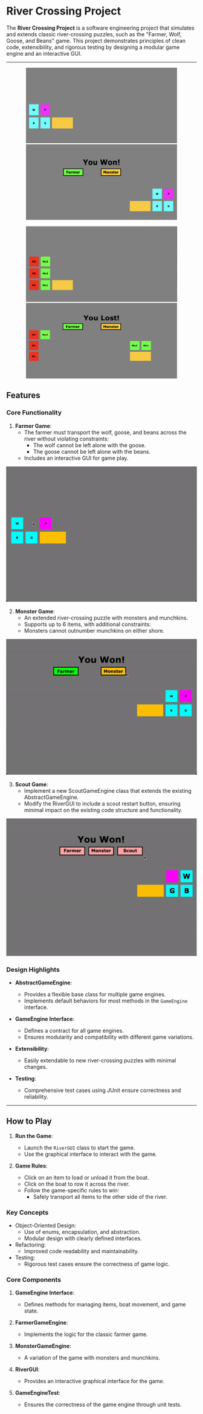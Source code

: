 # River Crossing Project

The **River Crossing Project** is a software engineering project that simulates and extends classic river-crossing puzzles, such as the "Farmer, Wolf, Goose, and Beans" game. This project demonstrates principles of clean code, extensibility, and rigorous testing by designing a modular game engine and an interactive GUI.

---

<p align="center">
  <img src="https://github.com/chhsch/River-Crossing-Game/blob/85cb5f6ab54a1c2308d68fd8a2e0629e496d1b21/img/farmer.png" alt="Farmer" width="400" height="200"/>
  <img src="https://github.com/chhsch/River-Crossing-Game/blob/85cb5f6ab54a1c2308d68fd8a2e0629e496d1b21/img/farmer_win.png" alt="Farmer Win" width="400"height="200"/>
</p>
<p align="center">
  <img src="https://github.com/chhsch/River-Crossing-Game/blob/85cb5f6ab54a1c2308d68fd8a2e0629e496d1b21/img/monster.png" alt="Monster" width="400"height="200"/>
  <img src="https://github.com/chhsch/River-Crossing-Game/blob/85cb5f6ab54a1c2308d68fd8a2e0629e496d1b21/img/monster_lost.png" alt="Monster Lost" width="400"height="200"/>
</p>




## Features

### Core Functionality
1. **Farmer Game**:
   - The farmer must transport the wolf, goose, and beans across the river without violating constraints:
     - The wolf cannot be left alone with the goose.
     - The goose cannot be left alone with the beans.
   - Includes an interactive GUI for game play.

![Alt text](https://github.com/chhsch/River-Crossing-Game/blob/85cb5f6ab54a1c2308d68fd8a2e0629e496d1b21/img/farmer.gif)

2. **Monster Game**:
   - An extended river-crossing puzzle with monsters and munchkins.
   - Supports up to 6 items, with additional constraints:
   - Monsters cannot outnumber munchkins on either shore.
     
![Alt text](https://github.com/chhsch/River-Crossing-Game/blob/85cb5f6ab54a1c2308d68fd8a2e0629e496d1b21/img/monster.gif)


3. **Scout Game**:
   - Implement a new ScoutGameEngine class that extends the existing AbstractGameEngine.
   - Modify the RiverGUI to include a scout restart button, ensuring minimal impact on the existing code structure and functionality.

![Alt text](https://github.com/chhsch/River-Crossing-Game/blob/85cb5f6ab54a1c2308d68fd8a2e0629e496d1b21/img/scout.gif)


### Design Highlights
- **AbstractGameEngine**:
  - Provides a flexible base class for multiple game engines.
  - Implements default behaviors for most methods in the `GameEngine` interface.
  
- **GameEngine Interface**:
  - Defines a contract for all game engines.
  - Ensures modularity and compatibility with different game variations.

- **Extensibility**:
  - Easily extendable to new river-crossing puzzles with minimal changes.

- **Testing**:
  - Comprehensive test cases using JUnit ensure correctness and reliability.

---

## How to Play

1. **Run the Game**:
   - Launch the `RiverGUI` class to start the game.
   - Use the graphical interface to interact with the game.

2. **Game Rules**:
   - Click on an item to load or unload it from the boat.
   - Click on the boat to row it across the river.
   - Follow the game-specific rules to win:
     - Safely transport all items to the other side of the river.



### Key Concepts
- Object-Oriented Design:
  - Use of enums, encapsulation, and abstraction.
  - Modular design with clearly defined interfaces.
- Refactoring:
  - Improved code readability and maintainability.
- Testing:
  - Rigorous test cases ensure the correctness of game logic.

### Core Components
1. **GameEngine Interface**:
   - Defines methods for managing items, boat movement, and game state.

2. **FarmerGameEngine**:
   - Implements the logic for the classic farmer game.

3. **MonsterGameEngine**:
   - A variation of the game with monsters and munchkins.

4. **RiverGUI**:
   - Provides an interactive graphical interface for the game.

5. **GameEngineTest**:
   - Ensures the correctness of the game engine through unit tests.
